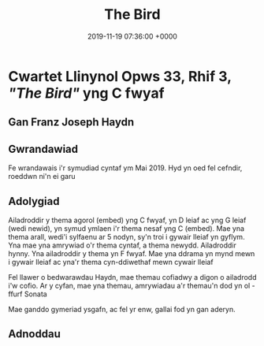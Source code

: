 ﻿---
layout: single
title:  "The Bird"
date:   2019-11-19 07:36:00 +0000
categories: pedwarawd quartet haydn clasurol 
---


# Cwartet Llinynol Opws 33, Rhif 3, _"The Bird"_ yng C fwyaf
## Gan Franz Joseph Haydn

## Gwrandawiad
Fe wrandawais i'r symudiad cyntaf ym Mai 2019. Hyd yn oed fel cefndir, roeddwn ni'n ei garu
## Adolygiad
Ailadroddir y thema agorol (embed) yng C fwyaf, yn D leiaf ac yng G leiaf (wedi newid), yn symud ymlaen i'r thema nesaf yng C (embed). Mae yna thema arall, wedi'i sylfaenu ar 5 nodyn, sy'n troi i gywair lleiaf yn gyflym. Yna mae yna amrywiad o'r thema cyntaf, a thema newydd. Ailadroddir hynny. Yna ailadroddir y thema yn F fwyaf. Mae yna ddrama yn mynd mewn i gywair lleiaf ac yna'r thema cyn-ddiwethaf mewn cywair lleiaf

Fel llawer o bedwarawdau Haydn, mae themau cofiadwy a digon o ailadrodd i'w cofio. Ar y cyfan, mae yna themau, amrywiadau a'r themau'n dod yn ol - ffurf Sonata

Mae ganddo gymeriad ysgafn, ac fel yr enw, gallai fod yn gan aderyn.
## Adnoddau


